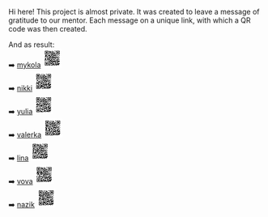 Hi here!
This project is almost private. 
It was created to leave a message of gratitude to our mentor.
Each message on a unique link, with which a QR code was then created.

And as result:
<br>➡️ [mykola](https://leon61ukr.github.io/necros911/mykola)
<img height="37px" width="37px" src="https://raw.githubusercontent.com/leon61ukr/necros911/gh-pages/qr-code/mykola.svg?sanitize=true">
<br />➡️ [nikki](https://leon61ukr.github.io/necros911/nikki)
<img height="37px" width="37px" src="https://raw.githubusercontent.com/leon61ukr/necros911/gh-pages/qr-code/nikki.svg?sanitize=true">
<br />➡️ [yulia](https://leon61ukr.github.io/necros911/yulia)
<img height="37px" width="37px" src="https://raw.githubusercontent.com/leon61ukr/necros911/gh-pages/qr-code/yulia.svg?sanitize=true">
<br />➡️ [valerka](https://leon61ukr.github.io/necros911/valerka)
<img height="37px" width="37px" src="https://raw.githubusercontent.com/leon61ukr/necros911/gh-pages/qr-code/valerka.svg?sanitize=true">
<br />➡️ [lina](https://leon61ukr.github.io/necros911/lina)
<img height="37px" width="37px" src="https://raw.githubusercontent.com/leon61ukr/necros911/gh-pages/qr-code/lina.svg?sanitize=true">
<br />➡️ [vova](https://leon61ukr.github.io/necros911/vova)
<img height="37px" width="37px" src="https://raw.githubusercontent.com/leon61ukr/necros911/gh-pages/qr-code/vova.svg?sanitize=true">
<br />➡️ [nazik](https://leon61ukr.github.io/necros911/nazik)
<img height="37px" width="37px" src="https://raw.githubusercontent.com/leon61ukr/necros911/gh-pages/qr-code/nazik.svg?sanitize=true">
